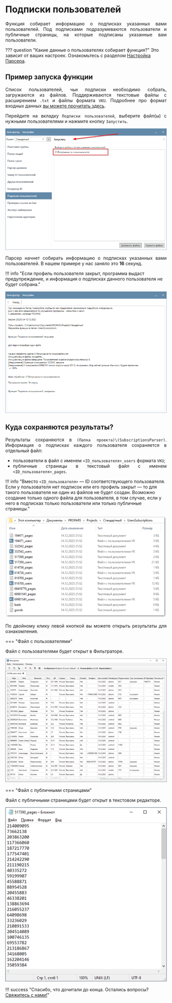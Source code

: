 # Подписки пользователей

<div style="text-align: justify">
  <p>
  Функция собирает информацию о подписках указанных вами пользователей. Под подписками подразумеваются пользователи и публичные страницы,  на которые подписаны указанные вам пользователи.
  </p>
</div>

??? question "Какие данные о пользователях собирает функция?"
    Это зависит от ваших настроек. Ознакомьтесь с разделом [Настройка Парсера](./index.md#settings).

## Пример запуска функции

<div style="text-align: justify">
  <p>
    Список пользователей, чьи подписки необходимо собрать, загружаются из файлов. Поддерживаются текстовые файлы с расширением <code>.txt</code> и файлы формата <code>VKU</code>. Подробнее про формат входных данных <a href="../#txt-format">вы можете прочитать здесь</a>.
  </p>

  <p>
    Перейдите на вкладку <code>Подписки пользователей</code>, выберите файл(ы) с нужными пользователями и нажмите кнопку <code>Запустить</code>.
  </p>
</div>

![](../../img/parser/users-subscriptions/example_1.png)

<div style="text-align: justify">
  <p>
    Парсер начнет собирать информацию о подписках указанных вами пользователей. В нашем примере у нас заняло это <b>16</b> секунд.
  </p>
</div>

!!! info "Если профиль пользователя закрыт, программа выдаст предупреждение, и информация о подписках данного пользователя не будет собрана."

![](../../img/parser/users-subscriptions/example_2.png)


## Куда сохраняются результаты?

<div style="text-align: justify">
  <p>
    Результаты сохраняются в <code>(Папка проекта)\(SubscriptionsParser)</code>. Информация о подписках каждого пользователя сохраняется в отдельный файл: 
    <ul>
      <li>пользователи в файл с именем <code>&lt;ID_пользователя&gt;_users</code> формата <code>VKU</code>;</li>
      <li>публичные страницы в текстовый файл с именем <code>&lt;ID_пользователя&gt;_pages</code>.</li>
    </ul>
  </p>
</div>

!!! info "Вместо <code>&lt;ID_пользователя&gt;</code> — ID соответствующего пользователя. Если у пользователя нет подписок или его профиль закрыт — то для такого пользователя ни один из файлов не будет создан. Возможно создание только одного файла для пользователя, в том случае, если у него в подписках только пользователи или только публичные страницы."

![](../../img/parser/users-subscriptions/results_1.png)

<div style="text-align: justify">
  <p>
    По двойному клику левой кнопкой вы можете открыть результаты для ознакомления.
  </p>
</div>

=== "Файл с пользователями"
    <div style="text-align: justify">
      <p>
        Файл с пользователями будет открыт в Фильтраторе.
      </p>
    </div>
    ![](../../img/parser/users-subscriptions/results_2.png)

=== "Файл с публичными страницами"
    <div style="text-align: justify">
      <p>
        Файл с публичными страницами будет открыт в текстовом редакторе.
      </p>
    </div>
    ![](../../img/parser/users-subscriptions/results_3.png)


!!! success "Спасибо, что дочитали до конца. Остались вопросы? <a href="../../../support">Свяжитесь с нами!</a>"
